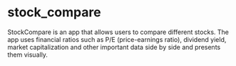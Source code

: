 # stock_compare
StockCompare is an app that allows users to compare different stocks. The app uses financial ratios such as P/E (price-earnings ratio), dividend yield, market capitalization and other important data side by side and presents them visually.
